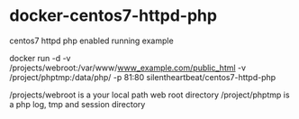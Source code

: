# docker-centos7-httpd-php
centos7 httpd php enabled
running example

docker run -d -v /projects/webroot:/var/www/www_example.com/public_html -v /project/phptmp:/data/php/  -p 81:80 silentheartbeat/centos7-httpd-php

/projects/webroot is a your local path web root directory
/project/phptmp is a php log, tmp and session directory 

